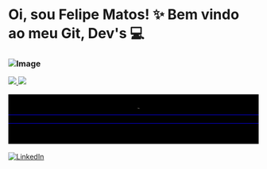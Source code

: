 ### <H1> Oi, sou Felipe Matos! ✨ Bem vindo ao meu Git, Dev's 💻 

  ### <img height="300em" width="730" src="https://camo.githubusercontent.com/3bf07f6e5d6353032e1f30627a228bb569d0ee11eae44a776896d5f46f8fe1f7/68747470733a2f2f676f676f70726f672e6769746875622e696f2f73757065722d6d6172696f2d6d6573736167652f766964656f2e676966" alt="Image" data-canonical-src="https://gogoprog.github.io/super-mario-message/video.gif" style="max-width: 100%;"/>
 
   <div>
  <a href="https://github.com/FabioCampaner">
  <img height="130em" src="https://github-readme-stats.vercel.app/api?username=FMTSL&show_icons=true&theme=onedark"/>
  <img height="130em" src="https://github-readme-stats.vercel.app/api/top-langs/?username=FMTSL&layout=compact&langs_count=7&theme=onedark"/>
</div>

 <br>
  

<img height="100em" width="730" style="-webkit-user-select: none;margin: auto;background-color: hsl(0, 0%, 90%);" src="https://raw.githubusercontent.com/natalia-fs/7-days-of-css-art/main/day-6/pacman-preview.gif">

[![LinkedIn](https://img.shields.io/badge/LinkedIn-0077B5?style=for-the-badge&logo=linkedin&logoColor=white)](https://www.linkedin.com/in/felipematoslima/)
